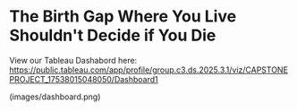 # The Birth Gap Where You Live Shouldn't Decide if You Die

View our Tableau Dashabord here: https://public.tableau.com/app/profile/group.c3.ds.2025.3.1/viz/CAPSTONEPROJECT_17538015048050/Dashboard1

(images/dashboard.png)
